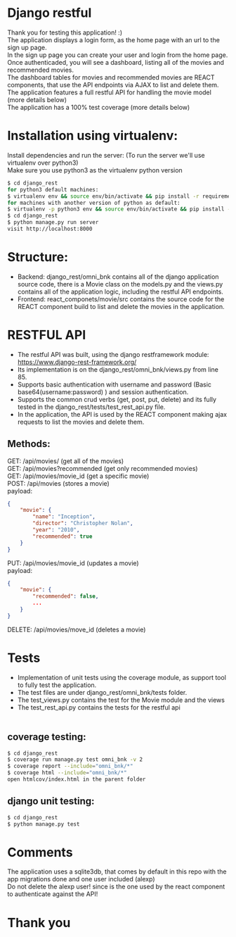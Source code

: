 # Django restful
Thank you for testing this application! :)<br />
The application displays a login form, as the home page with an url to the sign up page.<br />
In the sign up page you can create your user and login from the home page.<br />
Once authenticaded, you will see a dashboard, listing all of the movies and recommended movies.<br />
The dashboard tables for movies and recommended movies are REACT components, that use the API endpoints via AJAX to list and delete them.<br />
The application features a full restful API for handling the movie model (more details below)<br />
The application has a 100% test coverage (more details below)<br />
# Installation using virtualenv:
Install dependencies and run the server: (To run the server we'll use virtualenv over python3)<br />
Make sure you use python3 as the virtualenv python version<br />
```sh
$ cd django_rest
for python3 default machines:
$ virtualenv env && source env/bin/activate && pip install -r requirements.txt
for machines with another version of python as default:
$ virtualenv -p python3 env && source env/bin/activate && pip install -r requirements.txt
$ cd django_rest
$ python manage.py run server
visit http://localhost:8000
```
# Structure:
- Backend: django_rest/omni_bnk contains all of the django application source code, there is a Movie class on the models.py and the views.py contains all of the application logic, including the restful API endpoints.<br />
- Frontend: react_componets/movie/src contains the source code for the REACT component build to list and delete the movies in the application.

# RESTFUL API
- The restful API was built, using the django restframework module: https://www.django-rest-framework.org/<br />
- Its implementation is on the django_rest/omni_bnk/views.py from line 85.<br />
- Supports basic authentication with username and password (Basic base64(username:password) ) and session authentication.<br />
- Supports the common crud verbs (get, post, put, delete) and its fully tested in the django_rest/tests/test_rest_api.py file.<br />
- In the application, the API is used by the REACT component making ajax requests to list the movies and delete them.<br />
## Methods:<br />
GET: /api/movies/ (get all of the movies)<br />
GET: /api/movies?recommended (get only recommended movies)<br />
GET: /api/movies/movie_id (get a specific movie)<br />
POST: /api/movies (stores a movie)<br />
payload:
```json
{
	"movie": {
		"name": "Inception",
		"director": "Christopher Nolan",
		"year": "2010",
		"recommended": true
	}
}
```
PUT: /api/movies/movie_id (updates a movie)<br />
payload:
```json
{
	"movie": {
        "recommended": false,
        ...
	}
}
```
DELETE: /api/movies/move_id (deletes a movie)

# Tests
- Implementation of unit tests using the coverage module, as support tool to fully test the application.<br />
- The test files are under django_rest/omni_bnk/tests folder.<br />
- The test_views.py contains the test for the Movie module and the views<br />
- The test_rest_api.py contains the tests for the restful api<br /><br />
## coverage testing:
```sh
$ cd django_rest
$ coverage run manage.py test omni_bnk -v 2
$ coverage report --include="omni_bnk/*"
$ coverage html --include="omni_bnk/*"
open htmlcov/index.html in the parent folder
```
## django unit testing:
```sh
$ cd django_rest
$ python manage.py test
```
# Comments
The application uses a sqlite3db, that comes by default in this repo with the app migrations done and one user included (alexp)<br />
Do not delete the alexp user! since is the one used by the react component to authenticate against the API!

# Thank you